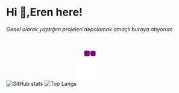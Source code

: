 # Hi 👋,Eren here!
###### Genel olarak yaptığım projeleri depolamak amaçlı buraya atıyorum
![GitHub stats](https://github-readme-stats.vercel.app/api?username=Lawhoer&theme=tokyonight)
![Top Langs](https://github-readme-stats.vercel.app/api/top-langs/?username=Lawhoer&theme=tokyonight)
![snake gif](https://github.com/Lawhoer/Lawhoer/blob/output/github-contribution-grid-snake.gif)

